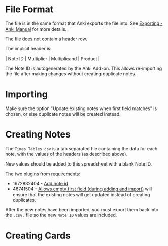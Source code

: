 # File Format #

The file is in the same format that Anki exports the file into. See [Exporting - Anki Manual](https://docs.ankiweb.net/exporting.html) for more details.

The file does not contain a header row.

The implicit header is:

| Note ID | Multiplier | Multiplicand | Product |

The Note ID is autogenerated by the Anki Add-on. This allows re-importing the file after making changes without creating duplicate notes.

# Importing #

Make sure the option "Update existing notes when first field matches" is chosen, or else duplicate notes will be created instead.

# Creating Notes #

The `Times Tables.csv` is a tab separated file containing the data for each note, with the values of the headers (as described above).

New values should be added to this spreadsheet with a blank Note ID.

The two plugins from [requirements](./Requirements):
* 1672832404 - [Add note id](https://ankiweb.net/shared/info/1672832404)
* 46741504 - [Allows empty first field (during adding and import)](https://ankiweb.net/shared/info/46741504)
will ensure that the existing notes will get updated instead of creating duplicates.

After the new notes have been imported, you must export them back into the `.csv.` file so the new `Note ID` values are included.

# Creating Cards #

